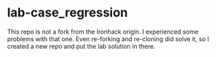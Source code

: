 # lab-case_regression

This repo is not a fork from the Ironhack origin. I experienced some problems with that one. Even re-forking and re-cloning did solve it, so I created a new repo and put the lab solution in there. 

